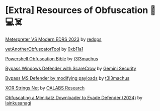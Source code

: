 # [Extra] Resources of Obfuscation 👾💻☠️

[Meterpreter VS Modern EDRS 2023](https://redops.at/en/blog/meterpreter-vs-modern-edrs-in-2023) by [redops](https://redops.at/)

[yetAnotherObfuscatorTool](https://github.com/0xb11a1/yetAnotherObfuscator) by [0xb11a1](https://github.com/0xb11a1)

[Powershell Obfuscation Bible](https://github.com/t3l3machus/PowerShell-Obfuscation-Bible) by [t3l3machus](https://github.com/t3l3machus)

[Bypass Windows Defender with ScareCrow](https://www.youtube.com/watch?v=yXPwmsxzMjg) by [Gemini Security](https://www.youtube.com/@gemini_security)

[Bypass MS Defender by modifying payloads](https://www.youtube.com/watch?v=3HddKylkRzM) by [t3l3machus](https://www.youtube.com/@PanagiotisChartas)

[XOR Strings Net](https://research.openanalysis.net/dotnet/xorstringsnet/agenttesla/2023/04/16/xorstringsnet.html) by [OALABS Research](https://research.openanalysis.net/)

[Obfuscating a Mimikatz Downloader to Evade Defender (2024)](https://medium.com/@luisgerardomoret_69654/obfuscating-a-mimikatz-downloader-to-evade-defender-2024-b3a9098f0ae7) by [lainkusanagi](https://medium.com/@luisgerardomoret_69654)
